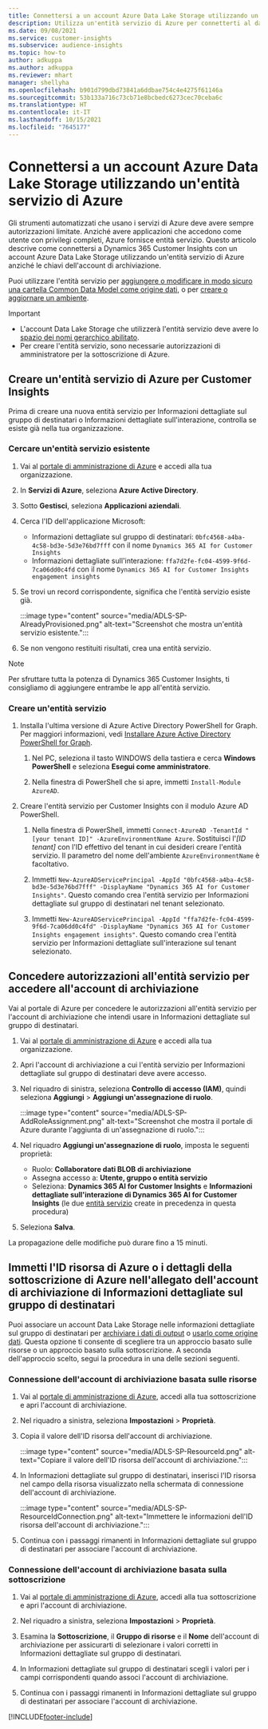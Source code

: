 ```yaml
---
title: Connettersi a un account Azure Data Lake Storage utilizzando un'entità servizio
description: Utilizza un'entità servizio di Azure per connetterti al data lake.
ms.date: 09/08/2021
ms.service: customer-insights
ms.subservice: audience-insights
ms.topic: how-to
author: adkuppa
ms.author: adkuppa
ms.reviewer: mhart
manager: shellyha
ms.openlocfilehash: b901d799dbd73841a6ddbae754c4e4275f61146a
ms.sourcegitcommit: 53b133a716c73cb71e8bcbedc6273cec70ceba6c
ms.translationtype: HT
ms.contentlocale: it-IT
ms.lasthandoff: 10/15/2021
ms.locfileid: "7645177"
---
```

# <a name="connect-to-an-azure-data-lake-storage-account-by-using-an-azure-service-principal"></a>Connettersi a un account Azure Data Lake Storage utilizzando un'entità servizio di Azure

Gli strumenti automatizzati che usano i servizi di Azure deve avere sempre autorizzazioni limitate. Anziché avere applicazioni che accedono come utente con privilegi completi, Azure fornisce entità servizio. Questo articolo descrive come connettersi a Dynamics 365 Customer Insights con un account Azure Data Lake Storage utilizzando un'entità servizio di Azure anziché le chiavi dell'account di archiviazione. 

Puoi utilizzare l'entità servizio per [aggiungere o modificare in modo sicuro una cartella Common Data Model come origine dati](connect-common-data-model.md), o per [creare o aggiornare un ambiente](create-environment.md).

> [!IMPORTANT]
> - L'account Data Lake Storage che utilizzerà l'entità servizio deve avere lo [spazio dei nomi gerarchico abilitato](/azure/storage/blobs/data-lake-storage-namespace).
> - Per creare l'entità servizio, sono necessarie autorizzazioni di amministratore per la sottoscrizione di Azure.

## <a name="create-an-azure-service-principal-for-customer-insights"></a>Creare un'entità servizio di Azure per Customer Insights

Prima di creare una nuova entità servizio per Informazioni dettagliate sul gruppo di destinatari o Informazioni dettagliate sull'interazione, controlla se esiste già nella tua organizzazione.

### <a name="look-for-an-existing-service-principal"></a>Cercare un'entità servizio esistente

1. Vai al [portale di amministrazione di Azure](https://portal.azure.com) e accedi alla tua organizzazione.

2. In **Servizi di Azure**, seleziona **Azure Active Directory**.

3. Sotto **Gestisci**, seleziona **Applicazioni aziendali**.

4. Cerca l'ID dell'applicazione Microsoft:
   - Informazioni dettagliate sul gruppo di destinatari: `0bfc4568-a4ba-4c58-bd3e-5d3e76bd7fff` con il nome `Dynamics 365 AI for Customer Insights`
   - Informazioni dettagliate sull'interazione: `ffa7d2fe-fc04-4599-9f6d-7ca06dd0c4fd` con il nome `Dynamics 365 AI for Customer Insights engagement insights`

5. Se trovi un record corrispondente, significa che l'entità servizio esiste già. 
   
   :::image type="content" source="media/ADLS-SP-AlreadyProvisioned.png" alt-text="Screenshot che mostra un'entità servizio esistente.":::
   
6. Se non vengono restituiti risultati, crea una entità servizio.

>[!NOTE]
>Per sfruttare tutta la potenza di Dynamics 365 Customer Insights, ti consigliamo di aggiungere entrambe le app all'entità servizio.

### <a name="create-a-new-service-principal"></a>Creare un'entità servizio

1. Installa l'ultima versione di Azure Active Directory PowerShell for Graph. Per maggiori informazioni, vedi [Installare Azure Active Directory PowerShell for Graph](/powershell/azure/active-directory/install-adv2).

   1. Nel PC, seleziona il tasto WINDOWS della tastiera e cerca **Windows PowerShell** e seleziona **Esegui come amministratore**.
   
   1. Nella finestra di PowerShell che si apre, immetti `Install-Module AzureAD`.

2. Creare l'entità servizio per Customer Insights con il modulo Azure AD PowerShell.

   1. Nella finestra di PowerShell, immetti `Connect-AzureAD -TenantId "[your tenant ID]" -AzureEnvironmentName Azure`. Sostituisci l'*[ID tenant]* con l'ID effettivo del tenant in cui desideri creare l'entità servizio. Il parametro del nome dell'ambiente `AzureEnvironmentName` è facoltativo.
  
   1. Immetti `New-AzureADServicePrincipal -AppId "0bfc4568-a4ba-4c58-bd3e-5d3e76bd7fff" -DisplayName "Dynamics 365 AI for Customer Insights"`. Questo comando crea l'entità servizio per Informazioni dettagliate sul gruppo di destinatari nel tenant selezionato. 

   1. Immetti `New-AzureADServicePrincipal -AppId "ffa7d2fe-fc04-4599-9f6d-7ca06dd0c4fd" -DisplayName "Dynamics 365 AI for Customer Insights engagement insights"`. Questo comando crea l'entità servizio per Informazioni dettagliate sull'interazione sul tenant selezionato.

## <a name="grant-permissions-to-the-service-principal-to-access-the-storage-account"></a>Concedere autorizzazioni all'entità servizio per accedere all'account di archiviazione

Vai al portale di Azure per concedere le autorizzazioni all'entità servizio per l'account di archiviazione che intendi usare in Informazioni dettagliate sul gruppo di destinatari.

1. Vai al [portale di amministrazione di Azure](https://portal.azure.com) e accedi alla tua organizzazione.

1. Apri l'account di archiviazione a cui l'entità servizio per Informazioni dettagliate sul gruppo di destinatari deve avere accesso.

1. Nel riquadro di sinistra, seleziona **Controllo di accesso (IAM)**, quindi seleziona **Aggiungi** > **Aggiungi un'assegnazione di ruolo**.

   :::image type="content" source="media/ADLS-SP-AddRoleAssignment.png" alt-text="Screenshot che mostra il portale di Azure durante l'aggiunta di un'assegnazione di ruolo.":::

1. Nel riquadro **Aggiungi un'assegnazione di ruolo**, imposta le seguenti proprietà:
   - Ruolo: **Collaboratore dati BLOB di archiviazione**
   - Assegna accesso a: **Utente, gruppo o entità servizio**
   - Seleziona: **Dynamics 365 AI for Customer Insights** e **Informazioni dettagliate sull'interazione di Dynamics 365 AI for Customer Insights** (le due [entità servizio](#create-a-new-service-principal) create in precedenza in questa procedura)

1.  Seleziona **Salva**.

La propagazione delle modifiche può durare fino a 15 minuti.

## <a name="enter-the-azure-resource-id-or-the-azure-subscription-details-in-the-storage-account-attachment-to-audience-insights"></a>Immetti l'ID risorsa di Azure o i dettagli della sottoscrizione di Azure nell'allegato dell'account di archiviazione di Informazioni dettagliate sul gruppo di destinatari

Puoi associare un account Data Lake Storage nelle informazioni dettagliate sul gruppo di destinatari per [archiviare i dati di output](manage-environments.md) o [usarlo come origine dati](connect-common-data-service-lake.md). Questa opzione ti consente di scegliere tra un approccio basato sulle risorse o un approccio basato sulla sottoscrizione. A seconda dell'approccio scelto, segui la procedura in una delle sezioni seguenti.

### <a name="resource-based-storage-account-connection"></a>Connessione dell'account di archiviazione basata sulle risorse

1. Vai al [portale di amministrazione di Azure](https://portal.azure.com), accedi alla tua sottoscrizione e apri l'account di archiviazione.

1. Nel riquadro a sinistra, seleziona **Impostazioni** > **Proprietà**.

1. Copia il valore dell'ID risorsa dell'account di archiviazione.

   :::image type="content" source="media/ADLS-SP-ResourceId.png" alt-text="Copiare il valore dell'ID risorsa dell'account di archiviazione.":::

1. In Informazioni dettagliate sul gruppo di destinatari, inserisci l'ID risorsa nel campo della risorsa visualizzato nella schermata di connessione dell'account di archiviazione.

   :::image type="content" source="media/ADLS-SP-ResourceIdConnection.png" alt-text="Immettere le informazioni dell'ID risorsa dell'account di archiviazione.":::   

1. Continua con i passaggi rimanenti in Informazioni dettagliate sul gruppo di destinatari per associare l'account di archiviazione.

### <a name="subscription-based-storage-account-connection"></a>Connessione dell'account di archiviazione basata sulla sottoscrizione

1. Vai al [portale di amministrazione di Azure](https://portal.azure.com), accedi alla tua sottoscrizione e apri l'account di archiviazione.

1. Nel riquadro a sinistra, seleziona **Impostazioni** > **Proprietà**.

1. Esamina la **Sottoscrizione**, il **Gruppo di risorse** e il **Nome** dell'account di archiviazione per assicurarti di selezionare i valori corretti in Informazioni dettagliate sul gruppo di destinatari.

1. In Informazioni dettagliate sul gruppo di destinatari scegli i valori per i campi corrispondenti quando associ l'account di archiviazione.

1. Continua con i passaggi rimanenti in Informazioni dettagliate sul gruppo di destinatari per associare l'account di archiviazione.


[!INCLUDE[footer-include](../includes/footer-banner.md)]
